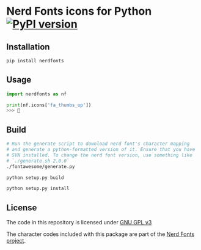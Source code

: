 # Nerd Fonts icons for Python [![PyPI version](https://badge.fury.io/py/nerdfonts.svg)](https://badge.fury.io/py/nerdfonts)

## Installation

```sh
pip install nerdfonts
```

## Usage

```python
import nerdfonts as nf

print(nf.icons['fa_thumbs_up'])
>>> 
```

## Build

```sh
# Run the generate script to download nerd font's character mapping
# and generate a python-formatted version of it. Ensure that you have
# SVN installed. To change the nerd font version, use something like
# `./generate.sh 2.0.0`
./fontawesome/generate.py

python setup.py build

python setup.py install
```

## License

The code in this repository is licensed under [GNU GPL v3](https://www.gnu.org/licenses/gpl-3.0.en.html)

The character codes included with this package are part of the [Nerd Fonts project](https://nerdfonts.com/).
